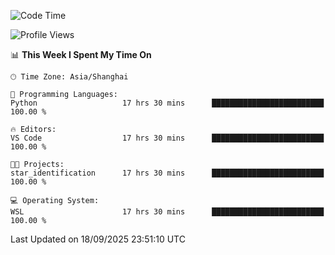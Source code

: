 <!--START_SECTION:waka-->
![Code Time](http://img.shields.io/badge/Code%20Time-3%2C124%20hrs%2026%20mins-blue)

![Profile Views](http://img.shields.io/badge/Profile%20Views-42-blue)

📊 **This Week I Spent My Time On** 

```text
🕑︎ Time Zone: Asia/Shanghai

💬 Programming Languages: 
Python                   17 hrs 30 mins      █████████████████████████   100.00 % 

🔥 Editors: 
VS Code                  17 hrs 30 mins      █████████████████████████   100.00 % 

🐱‍💻 Projects: 
star_identification      17 hrs 30 mins      █████████████████████████   100.00 % 

💻 Operating System: 
WSL                      17 hrs 30 mins      █████████████████████████   100.00 % 
```


 Last Updated on 18/09/2025 23:51:10 UTC
<!--END_SECTION:waka-->
